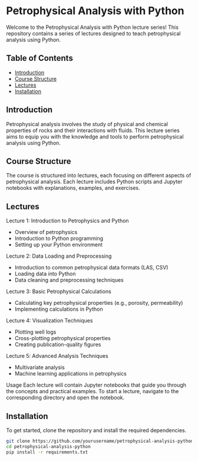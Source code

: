# Petrophysical Analysis with Python

Welcome to the Petrophysical Analysis with Python lecture series! This repository contains a series of lectures designed to teach petrophysical analysis using Python.

## Table of Contents
- [Introduction](#introduction)
- [Course Structure](#course-structure)
- [Lectures](#lectures)
- [Installation](#installation)



## Introduction

Petrophysical analysis involves the study of physical and chemical properties of rocks and their interactions with fluids. This lecture series aims to equip you with the knowledge and tools to perform petrophysical analysis using Python.

## Course Structure

The course is structured into lectures, each focusing on different aspects of petrophysical analysis. Each lecture includes Python scripts and Jupyter notebooks with explanations, examples, and exercises.


## Lectures
Lecture 1: Introduction to Petrophysics and Python
- Overview of petrophysics
- Introduction to Python programming
- Setting up your Python environment

Lecture 2: Data Loading and Preprocessing
- Introduction to common petrophysical data formats (LAS, CSV)
- Loading data into Python
- Data cleaning and preprocessing techniques

Lecture 3: Basic Petrophysical Calculations
- Calculating key petrophysical properties (e.g., porosity, permeability)
- Implementing calculations in Python

Lecture 4: Visualization Techniques
- Plotting well logs
- Cross-plotting petrophysical properties
- Creating publication-quality figures

Lecture 5: Advanced Analysis Techniques
- Multivariate analysis
- Machine learning applications in petrophysics

Usage
Each lecture will contain Jupyter notebooks that guide you through the concepts and practical examples. To start a lecture, navigate to the corresponding directory and open the notebook.

## Installation

To get started, clone the repository and install the required dependencies.

```bash
git clone https://github.com/yourusername/petrophysical-analysis-python.git
cd petrophysical-analysis-python
pip install -r requirements.txt


